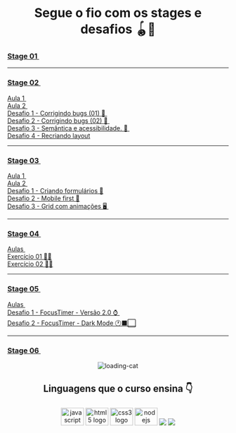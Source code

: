 <h1 align="center"> Segue o fio com os stages e desafios 🪀🎨 </h1>
 
### <a  href="https://github.com/renyzeraa/rocketseat-explorer/tree/master/Stage01"> Stage 01 </a>&nbsp;
<hr>  

### <a  href="https://github.com/renyzeraa/explorer-rocketseat/tree/master/Stage02"> Stage 02 </a>&nbsp;

<a href="https://github.com/renyzeraa/explorer-rocketseat/tree/master/Stage02/aula1"> Aula 1 </a>&nbsp; </br>
<a href="https://github.com/renyzeraa/explorer-rocketseat/tree/master/Stage02/aula2"> Aula 2 </a>&nbsp; </br>
<a href="https://github.com/renyzeraa/explorer-rocketseat/tree/master/Stage02/desafio1"> Desafio 1 - Corrigindo bugs (01) 👀 </a>&nbsp; </br>
<a href="https://github.com/renyzeraa/explorer-rocketseat/tree/master/Stage02/desafio2"> Desafio 2 - Corrigindo bugs (02) 👀 </a>&nbsp; </br>
<a href="https://github.com/renyzeraa/explorer-rocketseat/tree/master/Stage02/desafio3"> Desafio 3 - Semântica e acessibilidade. 💜 </a>&nbsp; </br>
<a href="https://github.com/renyzeraa/explorer-rocketseat/tree/master/Stage02/desafio4"> Desafio 4 - Recriando layout</a>&nbsp; </br>
<hr>
 
### <a align="center" href="https://github.com/renyzeraa/explorer-rocketseat/tree/master/Stage03"> Stage 03 </a>&nbsp;
<a href="https://github.com/renyzeraa/explorer-rocketseat/tree/master/Stage03/aula1"> Aula 1 </a>&nbsp; </br>
 <a href="https://github.com/renyzeraa/explorer-rocketseat/tree/master/Stage03/aula3"> Aula 2 </a>&nbsp; </br>
<a href="https://github.com/renyzeraa/explorer-rocketseat/tree/master/Stage03/desafio1"> Desafio 1 - Criando formulários 📲</a>&nbsp;  
  <a href="https://github.com/renyzeraa/explorer-rocketseat/tree/master/Stage03/desafio2"> Desafio 2 - Mobile first 📱</a>&nbsp; </br>
<a href="https://github.com/renyzeraa/explorer-rocketseat/tree/master/Stage03/desafio3"> Desafio 3 - Grid com animações 🖥 </a>&nbsp; </br>
<hr>

### <a align="center" href="https://github.com/renyzeraa/explorer-rocketseat/tree/master/Stage04"> Stage 04 </a>&nbsp;
<a href="https://github.com/renyzeraa/explorer-rocketseat/tree/master/Stage04/aulas"> Aulas </a>&nbsp; </br>
<a href="https://github.com/renyzeraa/explorer-rocketseat/tree/master/Stage04/desafio1"> Exercício 01 ✍🏽</a>&nbsp; </br>
<a href="https://github.com/renyzeraa/explorer-rocketseat/tree/master/Stage04/desafio2"> Exercício 02 ✍🏽</a>&nbsp; <hr>

### <a align="center" href="https://github.com/renyzeraa/rocketseat-explorer/tree/master/Stage05"> Stage 05 </a>&nbsp;
<a href="https://github.com/renyzeraa/rocketseat-explorer/tree/master/Stage05/Aulas"> Aulas </a>&nbsp; </br>
<a href="https://github.com/renyzeraa/rocketseat-explorer/tree/master/Stage05/Desafio10"> Desafio 1 - FocusTimer - Versão 2.0 ⌚️ </a>&nbsp; </br>
<a href="https://github.com/renyzeraa/rocketseat-explorer/tree/master/Stage05/Desafio2"> Desafio 2 - FocusTimer - Dark Mode 🕐⬛️⬜️</a>&nbsp; </br>
<hr>

### <a align="center" href="https://github.com/renyzeraa/rocketseat-explorer/tree/master/Stage06"> Stage 06 </a>&nbsp;
<div align="center">
  
![loading-cat](https://user-images.githubusercontent.com/101990719/175840620-1627db7d-a201-403c-a5c5-3b3420593140.gif)
</div>

<h2 align="center"> Linguagens que o curso ensina 👇</h2>

###
<div align="center">
  <img src="https://cdn.jsdelivr.net/gh/devicons/devicon/icons/javascript/javascript-original.svg" height="40" width="52" alt="javascript logo"  />
  <img src="https://cdn.jsdelivr.net/gh/devicons/devicon/icons/html5/html5-original.svg" height="40" width="52" alt="html5 logo"  />
  <img src="https://cdn.jsdelivr.net/gh/devicons/devicon/icons/css3/css3-original.svg" height="40" width="52" alt="css3 logo"  />
  <img src="https://cdn.jsdelivr.net/gh/devicons/devicon/icons/nodejs/nodejs-original.svg" height="40" width="52" alt="nodejs logo"  />
  <img src="https://cdn.jsdelivr.net/gh/devicons/devicon/icons/react/react-original-wordmark.svg" />
  <img src="https://cdn.jsdelivr.net/gh/devicons/devicon/icons/sqlite/sqlite-original-wordmark.svg" />                
</div>
